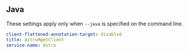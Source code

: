## Java

These settings apply only when `--java` is specified on the command line.

``` yaml $(java)
client-flattened-annotation-target: disabled
title: AstroMgmtClient
service-name: Astro
```
